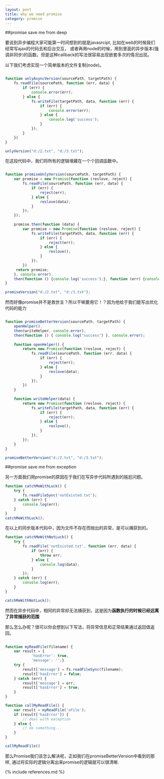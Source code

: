 ```yaml
---
layout: post
title: why we need promise
category: promise
---
```


##promise save me from deep

要说到异步编程大家可能第一时间想到的就是javasrcipt, 比如在web的时候我们经常写ajax的代码去和后台交互，
或者再用node的时候，用到里面的异步版本(强调非同步)的函数。但是这种callback的写法很容易出现嵌套多次的情况出现。

以下我们考虑实现一个简单版本的文件复制(node)。

```javascript

function unlyAsyncVersion(sourcePath, targetPath) {
    fs.readFile(sourcePath, function (err, data) {
        if (err) {
            console.error(err);
        } else {
            fs.writeFile(targetPath, data, function (err) {
                if (err) {
                    console.error(err);                    
                } else {
                    console.log('success');
                }
            });
        }
    })
}

unlyVersion("d:/2.txt", "d:/3.txt");
```

在这段代码中，我们将所有的逻辑埋藏在一个个回调函数中。

```javascript

function promiseUnlyVersion(sourcePath, targetPath) {
    var promise = new Promise(function (reslove, reject) {
        fs.readFile(sourcePath, function (err, data) {
            if (err) {
                reject(err);
            } else {
                reslove(data);
            }
        });
    });
    
    promise.then(function (data) {
        var promise = new Promise(function (reslove, reject) {
            fs.writeFile(targetPath, data, function (err) {
                if (err) {
                    reject(err);
                } else {
                    reslove();
                }
            });            
        })
     return promise;
    }, console.error).
    then(function () {console.log('success');}, function (err) {console.log(err);});
}

promiseVersion("d:/2.txt", "d:/3.txt");
```

然而好像promise并不是救世主？所以干嘛要用它！？因为他给于我们能写出优化代码的能力

```javascript

function promiseBetterVersion(sourcePath, targetPath) {    
    openHelper().
    then(writeHelper, console.error).
    then(function () { console.log("success") }, console.error);
    
    function openHelper() {
        return new Promise(function (reslove, reject) {
            fs.readFile(sourcePath, function (err, data) {
                if (err) {
                    reject(err);
                } else {
                    reslove(data);
                }
            });
        })
    }
    
    function writeHelper(data) {
        return new Promise(function (reslove, reject) {
            fs.writeFile(targetPath, data, function (err) {
                if (err) {
                    reject(err);
                } else {
                    reslove();
                }
            });            
        });
    }
}

promiseBetterVersion("d:/2.txt", "d:/3.txt");
```
##promise save me from exception

另一方面我们用promise的原因在于我们在写异步代码所遇到的尴尬问题。

```javascript
function catchMeWithLuck() {
    try {
        fs.readFileSync('notExisted.txt');
    } catch (err) {
        console.log(err);
    }
}
catchMeWithLuck();
```

在以上的同步版本代码中，因为文件不存在而抛出的异常，是可以捕获到的。

```javascript
function catchMeWithNotLuck() {
    try {
        fs.readFile('notExisted.txt', function (err, data) {
            if (err) {
                throw err;
            } else {
                console.log(data);
            }
        });
    } catch (err) {
        console.log(err);
    }
}

catchMeWithNotLuck();
```

然而在异步代码中，相同的异常却无法捕获到，这是因为**函数执行的时候已经远离了异常捕获的范围**

那么怎么办呢？很可以你会想到以下写法，将异常信息和正常结果通过返回值返回。

```javascript
    
function myReadFile(filename) {
    var result = {
            'hasError': true,
            'message': '';}
    try {
        result['message'] = fs.readFileSync(filename);
        result['hasError'] = false;
    } catch (err) {
        result['message'] = err;
        result['hasError'] = true;
    }
}

function callMyReadFile() {
    var result = myReadFile('afile');
    if (result['hasError']) {
        // deal with exception
    } else {
        // do something...
    }
}

callMyReadFile()
```

那么Promise我们该怎么解决呢，正如我们在promiseBetterVersion中看到的那样, 通过将实际的逻辑分离出来promise的逻辑就可以很清晰.

{% include references.md %}
 